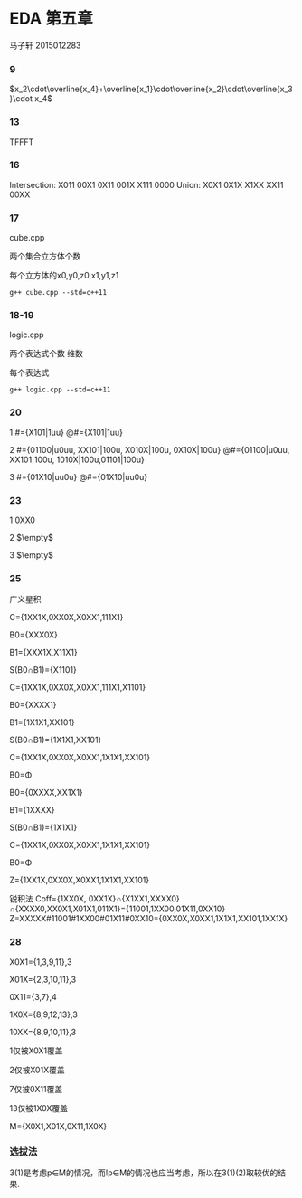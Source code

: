 # EDA 第五章

马子轩 2015012283

### 9

$x_2\cdot\overline{x_4}+\overline{x_1}\cdot\overline{x_2}\cdot\overline{x_3}\cdot x_4$

### 13

TFFFT

### 16

Intersection:
X011
00X1
0X11
001X
X111
0000
Union:
X0X1
0X1X
X1XX
XX11
00XX

### 17

cube.cpp

两个集合立方体个数

每个立方体的x0,y0,z0,x1,y1,z1

```
g++ cube.cpp --std=c++11
```

### 18-19

logic.cpp

两个表达式个数 维数

每个表达式

```shell
g++ logic.cpp --std=c++11
```

### 20

1 #={X101|1uu} @#={X101|1uu}

2 #={01100|u0uu, XX101|100u, X010X|100u, 0X10X|100u} @#={01100|u0uu, XX101|100u, 1010X|100u,01101|100u}

3 #={01X10|uu0u} @#={01X10|uu0u}

### 23

1 0XX0

2 $\empty$

3 $\empty$

### 25

广义星积

C={1XX1X,0XX0X,X0XX1,111X1}

B0={XXX0X}

B1={XXX1X,X11X1}

S(B0∩B1)={X1101} 

C={1XX1X,0XX0X,X0XX1,111X1,X1101}

B0={XXXX1}

B1={1X1X1,XX101}

S(B0∩B1)={1X1X1,XX101}

C={1XX1X,0XX0X,X0XX1,1X1X1,XX101}

B0=Φ

B0={0XXXX,XX1X1}

B1={1XXXX}

S(B0∩B1)={1X1X1}

C={1XX1X,0XX0X,X0XX1,1X1X1,XX101}

B0=Φ

Z={1XX1X,0XX0X,X0XX1,1X1X1,XX101}



锐积法
Coff={1XX0X, 0XX1X}∩{X1XX1,XXXX0}∩{XXXX0,XX0X1,X01X1,011X1}={11001,1XX00,01X11,0XX10}
Z=XXXXX#11001#1XX00#01X11#0XX10={0XX0X,X0XX1,1X1X1,XX101,1XX1X}

### 28

X0X1={1,3,9,11},3

X01X={2,3,10,11},3

0X11={3,7},4

1X0X={8,9,12,13},3

10XX={8,9,10,11},3

1仅被X0X1覆盖

2仅被X01X覆盖

7仅被0X11覆盖

13仅被1X0X覆盖

M={X0X1,X01X,0X11,1X0X}

### 选拔法

3(1)是考虑p∈M的情况，而!p∈M的情况也应当考虑，所以在3(1)(2)取较优的结果.